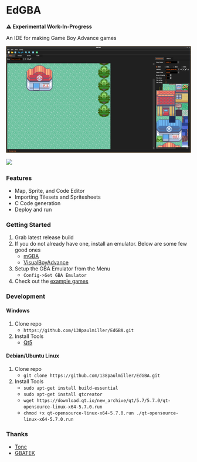 # EdGBA

**&#x26a0;&#xfe0f; Experimental Work-In-Progress**

An IDE for making Game Boy Advance games  

<img src="share/edgba_mapeditor.png" width = 640>

![](share/edgba_compile_and_run.gif)

### Features
- Map, Sprite, and Code Editor
- Importing Tilesets and Spritesheets
- C Code generation
- Deploy and run 

### Getting Started
1. Grab latest release build
2. If you do not already have one, install an emulator. Below are some few good ones
    - [mGBA](https://mgba.io)
    - [VisualBoyAdvance](https://visualboyadvance.org/)
3. Setup the GBA Emulator from the Menu 
    - `Config->Set GBA Emulator` 
4. Check out the [example games](games/)   

### Development
#### Windows
1. Clone repo 
    - `https://github.com/138paulmiller/EdGBA.git`
2. Install Tools 
    - [Qt5](https://download.qt.io/official_releases/qtcreator/5.0/5.0.3/)

#### Debian/Ubuntu Linux
1. Clone repo
    - `git clone https://github.com/138paulmiller/EdGBA.git`
2. Install Tools 
    - `sudo apt-get install build-essential`
    - `sudo apt-get install qtcreator`
    - `wget https://download.qt.io/new_archive/qt/5.7/5.7.0/qt-opensource-linux-x64-5.7.0.run`
    - `chmod +x qt-opensource-linux-x64-5.7.0.run ./qt-opensource-linux-x64-5.7.0.run`


### Thanks
- [Tonc](https://www.coranac.com/tonc/text/toc.htm)
- [GBATEK](https://problemkaputt.de/gbatek.htm) 
